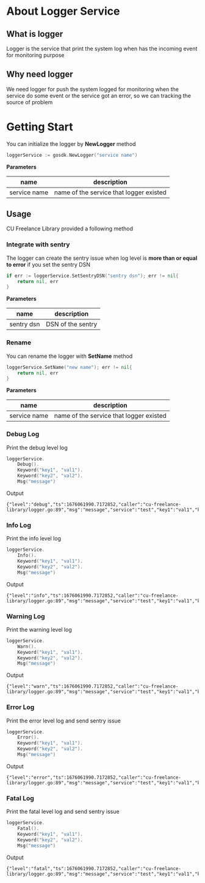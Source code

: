 # About Logger Service

## What is logger
Logger is the service that print the system log when has the incoming event for monitoring purpose

## Why need logger
We need logger for push the system logged for monitoring when the service do some event or the service got an error, so we can tracking the source of problem

# Getting Start

You can initialize the logger by **NewLogger** method

```go
loggerService := gosdk.NewLogger("service name")
```

**Parameters**

| name         | description                             |
|--------------|-----------------------------------------|
| service name | name of the service that logger existed |


## Usage

CU Freelance Library provided a following method

### Integrate with sentry
The logger can create the sentry issue when log level is **more than or equal to error** if you set the sentry DSN

```go
if err := loggerService.SetSentryDSN("sentry dsn"); err != nil{
	return nil, err
}
```

**Parameters**

| name       | description       |
|------------|-------------------|
| sentry dsn | DSN of the sentry |

### Rename
You can rename the logger with **SetName** method

```go
loggerService.SetName("new name"); err != nil{
	return nil, err
}
```

**Parameters**

| name         | description                             |
|--------------|-----------------------------------------|
| service name | name of the service that logger existed |

### Debug Log

Print the debug level log

```go
loggerService.
    Debug().
    Keyword("key1", "val1").
    Keyword("key2", "val2").
    Msg("message")
```

Output

```shell
{"level":"debug","ts":1676061990.7172852,"caller":"cu-freelance-library/logger.go:89","msg":"message","service":"test","key1":"val1","key2":"val2"}
```

### Info Log

Print the info level log

```go
loggerService.
    Info().
    Keyword("key1", "val1").
    Keyword("key2", "val2").
    Msg("message")
```

Output
```shell
{"level":"info","ts":1676061990.7172852,"caller":"cu-freelance-library/logger.go:89","msg":"message","service":"test","key1":"val1","key2":"val2"}
```

### Warning Log

Print the warning level log

```go
loggerService.
    Warn().
    Keyword("key1", "val1").
    Keyword("key2", "val2").
    Msg("message")
```

Output
```shell
{"level":"warn","ts":1676061990.7172852,"caller":"cu-freelance-library/logger.go:89","msg":"message","service":"test","key1":"val1","key2":"val2"}
```

### Error Log

Print the error level log and send sentry issue

```go
loggerService.
    Error().
    Keyword("key1", "val1").
    Keyword("key2", "val2").
    Msg("message")
```

Output

```shell
{"level":"error","ts":1676061990.7172852,"caller":"cu-freelance-library/logger.go:89","msg":"message","service":"test","key1":"val1","key2":"val2"}
```

### Fatal Log
Print the fatal level log and send sentry issue
```go
loggerService.
    Fatal().
    Keyword("key1", "val1").
    Keyword("key2", "val2").
    Msg("message")
```
Output
```shell
{"level":"fatal","ts":1676061990.7172852,"caller":"cu-freelance-library/logger.go:89","msg":"message","service":"test","key1":"val1","key2":"val2"}
```

